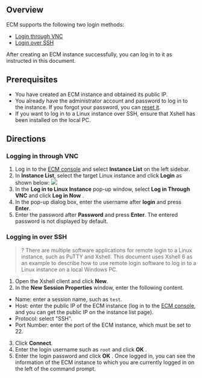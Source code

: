 ## Overview
ECM supports the following two login methods:
- [Login through VNC](#ECM_VNCLoginLinux)
- [Login over SSH](#ECM_SSHLoginLinux)

After creating an ECM instance successfully, you can log in to it as instructed in this document.

## Prerequisites

- You have created an ECM instance and obtained its public IP.
- You already have the administrator account and password to log in to the instance.
If you forgot your password, you can [reset it](https://intl.cloud.tencent.com/document/product/1119/43428).
- If you want to log in to a Linux instance over SSH, ensure that Xshell has been installed on the local PC.

## Directions

<span id="ECM_VNCLoginLinux"></span>
### Logging in through VNC

1. Log in to the [ECM console](https://console.cloud.tencent.com/ecm/overview) and select **Instance List** on the left sidebar.
2. In **Instance List**, select the target Linux instance and click **Login** as shown below: 
![](https://qcloudimg.tencent-cloud.cn/raw/5e31ba1eaff47d5fbd4bc3ac9d6bdb4c.png)
3. In the **Log in to Linux Instance** pop-up window, select **Log in Through VNC** and click **Log in Now** .
4. In the pop-up dialog box, enter the username after **login** and press **Enter**.
5. Enter the password after **Password** and press **Enter**.
The entered password is not displayed by default.

<span id="ECM_SSHLoginLinux"></span>
### Logging in over SSH
>? There are multiple software applications for remote login to a Linux instance, such as PuTTY and Xshell. This document uses Xshell 6 as an example to describe how to use remote login software to log in to a Linux instance on a local Windows PC.
>

1. Open the Xshell client and click **New**.
2. In the **New Session Properties** window, enter the following content.
 - Name: enter a session name, such as `test`.
 - Host: enter the public IP of the ECM instance (log in to the [ECM console](https://console.cloud.tencent.com/ecm/instance), and you can get the public IP on the instance list page).
 - Protocol: select "SSH".
 - Port Number: enter the port of the ECM instance, which must be set to 22.
3. Click **Connect**.
4. Enter the login username such as `root` and click **OK** .
5. Enter the login password and click **OK** .
Once logged in, you can see the information of the ECM instance to which you are currently logged in on the left of the command prompt.

